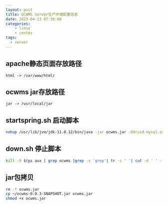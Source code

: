```yaml
---
layout: post
title: OCWMS Server生产环境配置信息
date: 2023-04-13 07:30:00
categories: 
    - linux
    - centos
tags:
  - server
---
```



## apache静态页面存放路径
```
html -> /var/www/html/
```

## ocwms jar存放路径
```
jar -> /usr/local/jar
```

## startspring.sh 启动脚本
```bash
nohup /usr/lib/jvm/jdk-11.0.12/bin/java -jar ocwms.jar -Ddruid.mysql.usePingMethod=false >> springboot.log 2>&1 &
```

## down.sh 停止脚本
```bash
kill -9 $(ps aux | grep ocwms |grep -v 'grep'| tr -s ' '| cut -d ' ' -f 2)
```

## jar包拷贝
```bash
rm -f ocwms.jar
cp ~/ocwms-0.0.3-SNAPSHOT.jar ocwms.jar
chmod +x ocwms.jar
```


